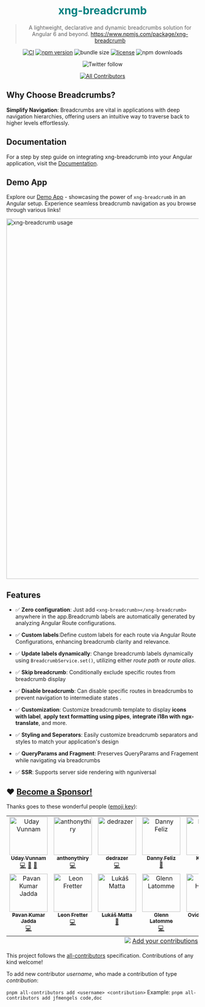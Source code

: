 <h1 align="center" style="color: teal">xng-breadcrumb</h1>

<div align="center">

> A lightweight, declarative and dynamic breadcrumbs solution for Angular 6 and beyond. <https://www.npmjs.com/package/xng-breadcrumb>

[![CI](https://github.com/udayvunnam/xng-breadcrumb/actions/workflows/ci.yml/badge.svg)](https://github.com/udayvunnam/xng-breadcrumb/actions/workflows/ci.yml)
[![npm version](https://img.shields.io/npm/v/xng-breadcrumb.svg)](https://www.npmjs.com/package/xng-breadcrumb)
![bundle size](https://img.shields.io/bundlephobia/minzip/xng-breadcrumb)
[![license](https://img.shields.io/npm/l/xng-breadcrumb.svg)](https://github.com/udayvunnam/xng-breadcrumb/blob/main/LICENSE)
![npm downloads](https://img.shields.io/npm/dt/xng-breadcrumb?style=social)

![Twitter follow](https://img.shields.io/twitter/follow/udayvunnam_?style=social)

<!-- ALL-CONTRIBUTORS-BADGE:START - Do not remove or modify this section -->
[![All Contributors](https://img.shields.io/badge/all_contributors-14-orange.svg?style=flat-square)](#contributors-)
<!-- ALL-CONTRIBUTORS-BADGE:END -->

</div>

## Why Choose Breadcrumbs?

**Simplify Navigation**: Breadcrumbs are vital in applications with deep navigation hierarchies, offering users an intuitive way to traverse back to higher levels effortlessly.

## Documentation

For a step by step guide on integrating xng-breadcrumb into your Angular application, visit the [Documentation](https://udayvunnam.github.io/xng-breadcrumb).

## Demo App

Explore our [Demo App](https://xng-breadcrumb.vercel.app/) - showcasing the power of `xng-breadcrumb` in an Angular setup. Experience seamless breadcrumb navigation as you browse through various links!

<a href="https://xng-breadcrumb.vercel.app//dashboard" rel="noopener" target="_blank" ><img width="945" alt="xng-breadcrumb usage" src="https://github.com/udayvunnam/xng-breadcrumb/assets/20707504/02aa26d1-a41f-4a47-a1fe-009d6dfcd0b7"></a></p>

## Features

- ✅ **Zero configuration**: Just add `<xng-breadcrumb></xng-breadcrumb>` anywhere in the app.Breadcrumb labels are automatically generated by analyzing Angular Route configurations.

- ✅ **Custom labels**:Define custom labels for each route via Angular Route Configurations, enhancing breadcrumb clarity and relevance.

- ✅ **Update labels dynamically**: Change breadcrumb labels dynamically using `BreadcrumbService.set()`, utilizing either _route path_ or _route alias_.

- ✅ **Skip breadcrumb**: Conditionally exclude specific routes from breadcrumb display

- ✅ **Disable breadcrumb**: Can disable specific routes in breadcrumbs to prevent navigation to intermediate states .

- ✅ **Customization**: Customize breadcrumb template to display **icons with label**, **apply text formatting using pipes**, **integrate i18n with ngx-translate**, and more.

- ✅ **Styling and Seperators**: Easily customize breadcrumb separators and styles to match your application's design

- ✅ **QueryParams and Fragment**: Preserves QueryParams and Fragement while navigating via breadcrumbs

- ✅ **SSR**: Supports server side rendering with nguniversal

## ❤️ [Become a Sponsor!](http://paypal.me/udayvunnam)

Thanks goes to these wonderful people ([emoji key](https://allcontributors.org/docs/en/emoji-key)):

<!-- ALL-CONTRIBUTORS-LIST:START - Do not remove or modify this section -->
<!-- prettier-ignore-start -->
<!-- markdownlint-disable -->
<table>
  <tbody>
    <tr>
      <td align="center" valign="top" width="14.28%"><a href="https://www.linkedin.com/in/udayvunnam/"><img src="https://avatars.githubusercontent.com/u/20707504?v=4?s=100" width="100px;" alt="Uday Vunnam"/><br /><sub><b>Uday Vunnam</b></sub></a><br /><a href="https://github.com/udayvunnam/xng-breadcrumb/commits?author=udayvunnam" title="Code">💻</a> <a href="https://github.com/udayvunnam/xng-breadcrumb/commits?author=udayvunnam" title="Documentation">📖</a> <a href="#maintenance-udayvunnam" title="Maintenance">🚧</a></td>
      <td align="center" valign="top" width="14.28%"><a href="https://github.com/anthonythiry"><img src="https://avatars.githubusercontent.com/u/28025542?v=4?s=100" width="100px;" alt="anthonythiry"/><br /><sub><b>anthonythiry</b></sub></a><br /><a href="https://github.com/udayvunnam/xng-breadcrumb/commits?author=anthonythiry" title="Code">💻</a></td>
      <td align="center" valign="top" width="14.28%"><a href="https://github.com/dedrazer"><img src="https://avatars.githubusercontent.com/u/23525418?v=4?s=100" width="100px;" alt="dedrazer"/><br /><sub><b>dedrazer</b></sub></a><br /><a href="https://github.com/udayvunnam/xng-breadcrumb/commits?author=dedrazer" title="Code">💻</a></td>
      <td align="center" valign="top" width="14.28%"><a href="https://dannyfeliz.com/"><img src="https://avatars.githubusercontent.com/u/5460365?v=4?s=100" width="100px;" alt="Danny Feliz"/><br /><sub><b>Danny Feliz</b></sub></a><br /><a href="https://github.com/udayvunnam/xng-breadcrumb/commits?author=DannyFeliz" title="Documentation">📖</a></td>
      <td align="center" valign="top" width="14.28%"><a href="https://github.com/kapenzo"><img src="https://avatars.githubusercontent.com/u/16196222?v=4?s=100" width="100px;" alt="Kapsky"/><br /><sub><b>Kapsky</b></sub></a><br /><a href="https://github.com/udayvunnam/xng-breadcrumb/commits?author=kapenzo" title="Code">💻</a></td>
      <td align="center" valign="top" width="14.28%"><a href="https://github.com/andreicojea"><img src="https://avatars.githubusercontent.com/u/4705022?v=4?s=100" width="100px;" alt="Andrei Cojea"/><br /><sub><b>Andrei Cojea</b></sub></a><br /><a href="https://github.com/udayvunnam/xng-breadcrumb/commits?author=andreicojea" title="Documentation">📖</a></td>
      <td align="center" valign="top" width="14.28%"><a href="https://github.com/jontze"><img src="https://avatars.githubusercontent.com/u/42588836?v=4?s=100" width="100px;" alt="Jonathan"/><br /><sub><b>Jonathan</b></sub></a><br /><a href="https://github.com/udayvunnam/xng-breadcrumb/commits?author=jontze" title="Code">💻</a></td>
    </tr>
    <tr>
      <td align="center" valign="top" width="14.28%"><a href="https://pavankjadda.dev/"><img src="https://avatars.githubusercontent.com/u/17564080?v=4?s=100" width="100px;" alt="Pavan Kumar Jadda"/><br /><sub><b>Pavan Kumar Jadda</b></sub></a><br /><a href="https://github.com/udayvunnam/xng-breadcrumb/commits?author=pavankjadda" title="Code">💻</a></td>
      <td align="center" valign="top" width="14.28%"><a href="https://github.com/LeonFretter"><img src="https://avatars.githubusercontent.com/u/40633983?v=4?s=100" width="100px;" alt="Leon Fretter"/><br /><sub><b>Leon Fretter</b></sub></a><br /><a href="https://github.com/udayvunnam/xng-breadcrumb/commits?author=LeonFretter" title="Code">💻</a></td>
      <td align="center" valign="top" width="14.28%"><a href="https://github.com/lukasmatta"><img src="https://avatars.githubusercontent.com/u/4323927?v=4?s=100" width="100px;" alt="Lukáš Matta"/><br /><sub><b>Lukáš Matta</b></sub></a><br /><a href="https://github.com/udayvunnam/xng-breadcrumb/commits?author=lukasmatta" title="Documentation">📖</a></td>
      <td align="center" valign="top" width="14.28%"><a href="https://github.com/cskiwi"><img src="https://avatars.githubusercontent.com/u/847540?v=4?s=100" width="100px;" alt="Glenn Latomme"/><br /><sub><b>Glenn Latomme</b></sub></a><br /><a href="https://github.com/udayvunnam/xng-breadcrumb/commits?author=cskiwi" title="Code">💻</a></td>
      <td align="center" valign="top" width="14.28%"><a href="https://github.com/ovidiu-cssrl"><img src="https://avatars.githubusercontent.com/u/48490266?v=4?s=100" width="100px;" alt="Ovidiu Haureș"/><br /><sub><b>Ovidiu Haureș</b></sub></a><br /><a href="https://github.com/udayvunnam/xng-breadcrumb/commits?author=ovidiu-cssrl" title="Code">💻</a></td>
      <td align="center" valign="top" width="14.28%"><a href="https://github.com/KristofGilis"><img src="https://avatars.githubusercontent.com/u/2454275?v=4?s=100" width="100px;" alt="Kristof Gilis"/><br /><sub><b>Kristof Gilis</b></sub></a><br /><a href="https://github.com/udayvunnam/xng-breadcrumb/commits?author=KristofGilis" title="Code">💻</a></td>
      <td align="center" valign="top" width="14.28%"><a href="https://github.com/aliaksanderkazlou"><img src="https://avatars.githubusercontent.com/u/11739292?v=4?s=100" width="100px;" alt="Aleksander"/><br /><sub><b>Aleksander</b></sub></a><br /><a href="https://github.com/udayvunnam/xng-breadcrumb/commits?author=aliaksanderkazlou" title="Code">💻</a></td>
    </tr>
  </tbody>
  <tfoot>
    <tr>
      <td align="center" size="13px" colspan="7">
        <img src="https://raw.githubusercontent.com/all-contributors/all-contributors-cli/1b8533af435da9854653492b1327a23a4dbd0a10/assets/logo-small.svg">
          <a href="https://all-contributors.js.org/docs/en/bot/usage">Add your contributions</a>
        </img>
      </td>
    </tr>
  </tfoot>
</table>

<!-- markdownlint-restore -->
<!-- prettier-ignore-end -->

<!-- ALL-CONTRIBUTORS-LIST:END -->

This project follows the [all-contributors](https://github.com/all-contributors/all-contributors) specification. Contributions of any kind welcome!

To add new contributor _username_, who made a contribution of type _contribution_:

`pnpm all-contributors add <username> <contribution>` Example: `pnpm all-contributors add jfmengels code,doc`
